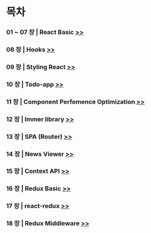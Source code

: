 # 목차

### 01 ~ 07 장 | React Basic [>>](./01_07/react-basic)

### 08 장 | Hooks [>>](./08/hooks_tutorial)

### 09 장 | Styling React [>>](./09/styling-react)

### 10 장 | Todo-app [>>](./10/todo-app)

### 11 장 | Component Perfomence Optimization [>>](./11/performance-optimization)

### 12 장 | Immer library [>>](./12/immer-tutorial)

### 13 장 | SPA (Router) [>>](./13/router-tutorial)

### 14 장 | News Viewer [>>](./14/news-viewer)

### 15 장 | Context API [>>](./15/context-tutorial)

### 16 장 | Redux Basic [>>](./16/redux-basic)

### 17 장 | react-redux [>>](./17/react-redux-tutorial)

### 18 장 | Redux Middleware [>>](./18/learn-redux-middleware)
